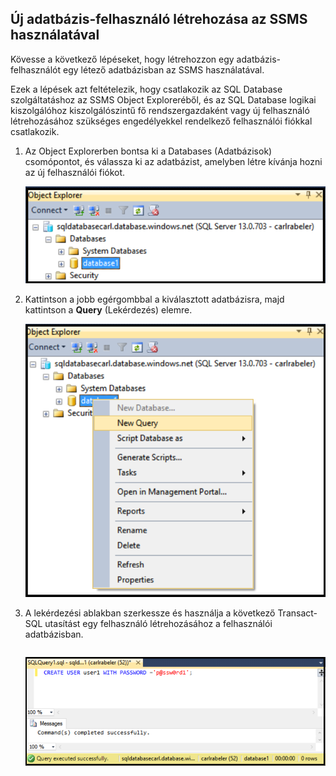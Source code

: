 

## Új adatbázis-felhasználó létrehozása az SSMS használatával

Kövesse a következő lépéseket, hogy létrehozzon egy adatbázis-felhasználót egy létező adatbázisban az SSMS használatával. 

Ezek a lépések azt feltételezik, hogy csatlakozik az SQL Database szolgáltatáshoz az SSMS Object Exploreréből, és az SQL Database logikai kiszolgálóhoz kiszolgálószintű fő rendszergazdaként vagy új felhasználó létrehozásához szükséges engedélyekkel rendelkező felhasználói fiókkal csatlakozik. 

1. Az Object Explorerben bontsa ki a Databases (Adatbázisok) csomópontot, és válassza ki az adatbázist, amelyben létre kívánja hozni az új felhasználói fiókot.

     ![SQL Server Management Studio: Csatlakozás az SQL Database kiszolgálóhoz](./media/sql-database-create-new-database-user/sql-database-create-new-database-user-1.png)

2. Kattintson a jobb egérgombbal a kiválasztott adatbázisra, majd kattintson a **Query** (Lekérdezés) elemre.

     ![SQL Server Management Studio: Csatlakozás az SQL Database kiszolgálóhoz](./media/sql-database-create-new-database-user/sql-database-create-new-database-user-2.png)

3. A lekérdezési ablakban szerkessze és használja a következő Transact-SQL utasítást egy felhasználó létrehozásához a felhasználói adatbázisban. 

    ```CREATE USER user1 WITH PASSWORD ='p@ssw0rd1';
    ```

     ![SQL Server Management Studio: Connect to SQL Database server](./media/sql-database-create-new-database-user/sql-database-create-new-database-user-3.png)






<!--HONumber=sep16_HO1-->


